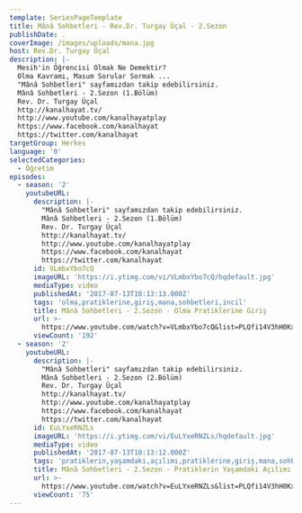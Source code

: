 ```yaml
---
template: SeriesPageTemplate
title: Mânâ Sohbetleri - Rev.Dr. Turgay Üçal - 2.Sezon
publishDate: .
coverImage: /images/uploads/mana.jpg
host: Rev.Dr. Turgay Üçal
description: |-
  Mesih'in Öğrencisi Olmak Ne Demektir?
  Olma Kavramı, Masum Sorular Sormak ...
  "Mânâ Sohbetleri" sayfamızdan takip edebilirsiniz.
  Mânâ Sohbetleri - 2.Sezon (1.Bölüm)
  Rev. Dr. Turgay Üçal
  http://kanalhayat.tv/
  http://www.youtube.com/kanalhayatplay
  https://www.facebook.com/kanalhayat
  https://twitter.com/kanalhayat
targetGroup: Herkes
language: '0'
selectedCategories:
  - Öğretim
episodes:
  - season: '2'
    youtubeURL:
      description: |-
        "Mânâ Sohbetleri" sayfamızdan takip edebilirsiniz.
        Mânâ Sohbetleri - 2.Sezon (1.Bölüm)
        Rev. Dr. Turgay Üçal
        http://kanalhayat.tv/
        http://www.youtube.com/kanalhayatplay
        https://www.facebook.com/kanalhayat
        https://twitter.com/kanalhayat
      id: VLmbxYbo7cQ
      imageURL: 'https://i.ytimg.com/vi/VLmbxYbo7cQ/hqdefault.jpg'
      mediaType: video
      publishedAt: '2017-07-13T10:13:13.000Z'
      tags: 'olma,pratiklerine,giriş,mana,sohbetleri,incil'
      title: Mânâ Sohbetleri - 2.Sezon - Olma Pratiklerine Giriş
      url: >-
        https://www.youtube.com/watch?v=VLmbxYbo7cQ&list=PLQfi14V3hH0Kxtt_9cPvm_US9RumoHWCl&index=2&t=0s
      viewCount: '192'
  - season: '2'
    youtubeURL:
      description: |-
        "Mânâ Sohbetleri" sayfamızdan takip edebilirsiniz.
        Mânâ Sohbetleri - 2.Sezon (2.Bölüm)
        Rev. Dr. Turgay Üçal
        http://kanalhayat.tv/
        http://www.youtube.com/kanalhayatplay
        https://www.facebook.com/kanalhayat
        https://twitter.com/kanalhayat
      id: EuLYxeRNZLs
      imageURL: 'https://i.ytimg.com/vi/EuLYxeRNZLs/hqdefault.jpg'
      mediaType: video
      publishedAt: '2017-07-13T10:13:12.000Z'
      tags: 'pratiklerin,yaşamdaki,açılımı,pratiklerine,giriş,mana,sohbetleri,incil'
      title: Mânâ Sohbetleri - 2.Sezon - Pratiklerin Yaşamdaki Açılımı
      url: >-
        https://www.youtube.com/watch?v=EuLYxeRNZLs&list=PLQfi14V3hH0Kxtt_9cPvm_US9RumoHWCl&index=3&t=0s
      viewCount: '75'
---
```


